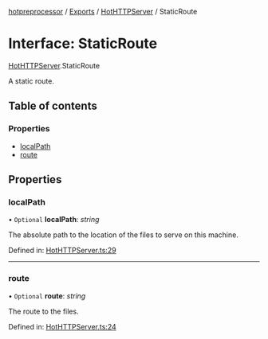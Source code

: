 [hotpreprocessor](../README.md) / [Exports](../modules.md) / [HotHTTPServer](../modules/hothttpserver.md) / StaticRoute

# Interface: StaticRoute

[HotHTTPServer](../modules/hothttpserver.md).StaticRoute

A static route.

## Table of contents

### Properties

- [localPath](hothttpserver.staticroute.md#localpath)
- [route](hothttpserver.staticroute.md#route)

## Properties

### localPath

• `Optional` **localPath**: *string*

The absolute path to the location of the files to
serve on this machine.

Defined in: [HotHTTPServer.ts:29](https://github.com/OurFreeLight/HotPreprocessor/blob/3f45061/src/HotHTTPServer.ts#L29)

___

### route

• `Optional` **route**: *string*

The route to the files.

Defined in: [HotHTTPServer.ts:24](https://github.com/OurFreeLight/HotPreprocessor/blob/3f45061/src/HotHTTPServer.ts#L24)
